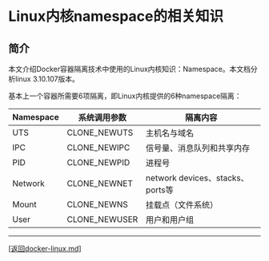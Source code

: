Linux内核namespace的相关知识
===============================================================
## 简介
本文介绍Docker容器隔离技术中使用的Linux内核知识：Namespace。本文档分析linux 3.10.107版本。

基本上一个容器所需要6项隔离，即Linux内核提供的6种namespace隔离：

|Namespace|系统调用参数|隔离内容|
|----------|------------|------------------|
|UTS|CLONE_NEWUTS|主机名与域名|
|IPC|CLONE_NEWIPC|信号量、消息队列和共享内存|
|PID|CLONE_NEWPID|进程号|
|Network|CLONE_NEWNET|network devices、stacks、ports等|
|Mount|CLONE_NEWNS|挂载点（文件系统）|
|User|CLONE_NEWUSER|用户和用户组|





_______________________________________________________________________
[[返回docker-linux.md]](./docker-linux.md) 
